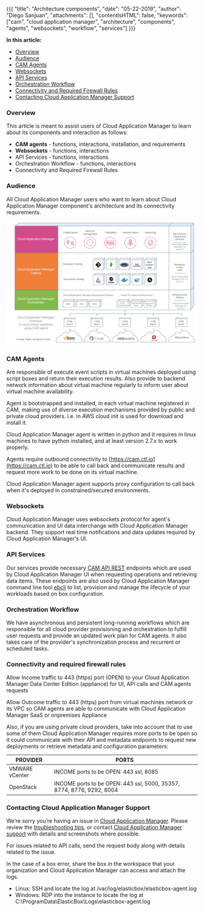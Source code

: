 {{{
"title": "Architecture components",
"date": "05-22-2019",
"author": "Diego Sanjuan",
"attachments": [],
"contentIsHTML": false,
"keywords": ["cam", "cloud application manager", "architecture", "components", "agents", "websockets", "workflow", "services"]
}}}


**In this article:**


* [Overview](#overview)
* [Audience](#audience)
* [CAM Agents](#cam-agents)
* [Websockets](#websockets)
* [API Services](#api-services)
* [Orchestration Workflow](#orchestration-workflow)
* [Connectivity and Required Firewall Rules](#connectivity-and-required-firewall-rules)
* [Contacting Cloud Application Manager Support](#contacting-cloud-application-manager-support)


### Overview


This article is meant to assist users of Cloud Application Manager to learn about its components and interaction as follows:

* **CAM agents** - functions, interactions, installation, and requirements
* **Websockets** - functions, interactions
* API Services - functions, interactions
* Orchestration Workflow - functions, interactions
* Connectivity and Required Firewall Rules


### Audience


All Cloud Application Manager users who want to learn about Cloud Application Manager component's architecture and its connectivity requirements.


![Cloud Application Manager Components](../../images/cloud-application-manager/components.png)


### CAM Agents


Are responsible of execute event scripts in virtual machines deployed using script boxes and return their execution results. Also provide to backend network information about virtual machine regularly to inform user about virtual machine availability.

Agent is bootstrapped and installed, in each virtual machine registered in CAM, making use of diverse execution mechanisms provided by public and private cloud providers. i.e. in AWS cloud init is used for download and install it.

Cloud Application Manager agent is written in python and it requires in linux machines to have python installed, and at least version 2.7.x to work properly.

Agents require outbound connectivity to [https://cam.ctl.io](https://cam.ctl.io) to be able to call back and communicate results and request more work to be done on its virtual machine.

Cloud Application Manager agent supports proxy configuration to call back when it's deployed in constrained/secured environments.


### Websockets


Cloud Application Manager uses websockets protocol for agent's communication and UI data interchange with Cloud Application Manager backend. They support real time notifications and data updates required by Cloud Application Manager's UI.


### API Services


Our services provide necessary [CAM API REST](https://www.ctl.io/api-docs/cam/) endpoints which are used by Cloud Application Manager UI when requesting operations and retrieving data items. These endpoints are also used by Cloud Application Manager command line tool [ebcli](https://www.ctl.io/knowledge-base/cloud-application-manager/tutorials/using-ebcli/) to list, provision and manage the lifecycle of your workloads based on box configuration.


### Orchestration Workflow


We have asynchronous and persistent long-running workflows which are responsible for all cloud provider provisioning and orchestration to fulfill user requests and provide an updated work plan for CAM agents. It also takes care of the provider's synchronization process and recurrent or scheduled tasks.


### Connectivity and required firewall rules


Allow Income traffic to 443 (https) port (OPEN) to your Cloud Application Manager Data Center Edition (appliance) for UI, API calls and CAM agents requests

Allow Outcome traffic to 443 (https) port from virtual machines network or its VPC so CAM agents are able to communicate with Cloud Application Manager SaaS or onpremises Appliance

Also, if you are using private cloud providers, take into account that to use some of them Cloud Application Manager requires more ports to be open so it could communicate with their API and metadata endpoints to request new deployments or retrieve metadata and configuration parameters:

|  PROVIDER     |  PORTS                                                                |
|---------------|-----------------------------------------------------------------------|
| VMWARE vCenter| INCOME ports to be OPEN: 443 ssl, 8085                                |
| OpenStack     | INCOME ports to be OPEN: 443 ssl, 5000, 35357, 8774, 8776, 9292, 8004 |


### Contacting Cloud Application Manager Support


We’re sorry you’re having an issue in [Cloud Application Manager](https://www.ctl.io/cloud-application-manager/). Please review the [troubleshooting tips](../Troubleshooting/troubleshooting-tips.md), or contact [Cloud Application Manager support](mailto:cloudsupport@centurylink.com) with details and screenshots where possible.

For issues related to API calls, send the request body along with details related to the issue.

In the case of a box error, share the box in the workspace that your organization and Cloud Application Manager can access and attach the logs.
* Linux: SSH and locate the log at /var/log/elasticbox/elasticbox-agent.log
* Windows: RDP into the instance to locate the log at C:\ProgramData\ElasticBox\Logs\elasticbox-agent.log
